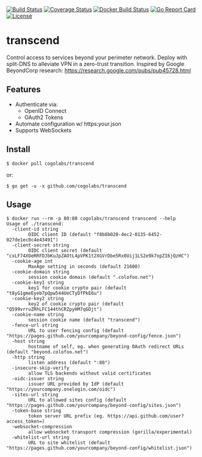 [![Build Status](https://travis-ci.org/cogolabs/transcend.svg?branch=master)](https://travis-ci.org/cogolabs/transcend)
[![Coverage Status](https://img.shields.io/coveralls/cogolabs/transcend.svg)](https://coveralls.io/github/cogolabs/transcend)
[![Docker Build Status](https://img.shields.io/docker/build/cogolabs/transcend.svg)](https://hub.docker.com/r/cogolabs/transcend/)
[![Go Report Card](https://goreportcard.com/badge/github.com/cogolabs/transcend)](https://goreportcard.com/report/github.com/cogolabs/transcend)
[![License](https://img.shields.io/badge/License-Apache%202.0-blue.svg)](https://opensource.org/licenses/Apache-2.0)

# transcend
Control access to services beyond your perimeter network. Deploy with split-DNS to alleviate VPN in a zero-trust transition. Inspired by Google BeyondCorp research: https://research.google.com/pubs/pub45728.html

## Features
- Authenticate via:
  - OpenID Connect
  - OAuth2 Tokens
- Automate configuration w/ https:your.json
- Supports WebSockets

## Install
```
$ docker pull cogolabs/transcend
```
or:
```
$ go get -u -x github.com/cogolabs/transcend
```
## Usage
```
$ docker run --rm -p 80:80 cogolabs/transcend transcend --help
Usage of ./transcend:
  -client-id string
    	OIDC client ID (default "f8b8b020-4ec2-0135-6452-027de1ec0c4e43491")
  -client-secret string
    	OIDC client secret (default "cxLF74XOeRRFDJbKuJpZAOtL4pVPK1t2XGVrDbe5Rx0Uij1LS2e9k7opZI6jQzHC")
  -cookie-age int
    	MaxAge setting in seconds (default 21600)
  -cookie-domain string
    	session cookie domain (default ".colofoo.net")
  -cookie-key1 string
    	key1 for cookie crypto pair (default "t8yG1gmeEyeb7pQpw544UeCTyDfPkE6u")
  -cookie-key2 string
    	key2 of cookie crypto pair (default "Q599vrruZRhLFC144thCRZpyHM7qGDjt")
  -cookie-name string
    	session cookie name (default "transcend")
  -fence-url string
    	URL to user fencing config (default "https://pages.github.com/yourcompany/beyond-config/fence.json")
  -host string
    	hostname of self, eg. when generating OAuth redirect URLs (default "beyond.colofoo.net")
  -http string
    	listen address (default ":80")
  -insecure-skip-verify
    	allow TLS backends without valid certificates
  -oidc-issuer string
    	issuer URL provided by IdP (default "https://yourcompany.onelogin.com/oidc")
  -sites-url string
    	URL to allowed sites config (default "https://pages.github.com/yourcompany/beyond-config/sites.json")
  -token-base string
    	token server URL prefix (eg. https://api.github.com/user?access_token=)
  -websocket-compression
    	allow websocket transport compression (gorilla/experimental)
  -whitelist-url string
    	URL to site whitelist (default "https://pages.github.com/yourcompany/beyond-config/whitelist.json")
```
